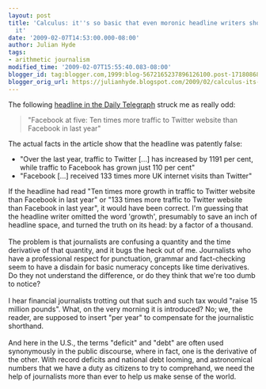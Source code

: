 ```yaml
---
layout: post
title: 'Calculus: it''s so basic that even moronic headline writers should know about
  it'
date: '2009-02-07T14:53:00.000-08:00'
author: Julian Hyde
tags:
- arithmetic journalism
modified_time: '2009-02-07T15:55:40.083-08:00'
blogger_id: tag:blogger.com,1999:blog-5672165237896126100.post-1718086890022712202
blogger_orig_url: https://julianhyde.blogspot.com/2009/02/calculus-its-so-basic-that-even-moronic.html
---
```


The following <a href="http://www.telegraph.co.uk/scienceandtechnology/technology/facebook/4512806/Facebook-at-five-Ten-times-more-traffic-to-Twitter-website-than-Facebook-in-last-year.html">headline in the Daily Telegraph</a> struck me as really odd:<blockquote>"Facebook at five: Ten times more traffic to Twitter website than Facebook in last year"</blockquote>The actual facts in the article show that the headline was patently false:<div><ul><li>"Over the last year, traffic to Twitter [...] has increased by 1191 per cent, while traffic to Facebook has grown just 110 per cent"<br /></li><li>"Facebook [...] received 133 times more UK internet visits than Twitter"</li></ul></div><div>If the headline had read "Ten times more growth in traffic to Twitter website than Facebook in last year" or "133 times more traffic to Twitter website than Facebook in last year", it would have been correct. I'm guessing that the headline writer omitted the word 'growth', presumably to save an inch of headline space, and turned the truth on its head: by a factor of a thousand.</div><div><br /></div><div>The problem is that journalists are confusing a quantity and the time derivative of that quantity, and it bugs the heck out of me. Journalists who have a professional respect for punctuation, grammar and fact-checking seem to have a disdain for basic numeracy concepts like time derivatives. Do they not understand the difference, or do they think that we're too dumb to notice?</div><div><br /></div><div>I hear financial journalists trotting out that such and such tax would "raise 15 million pounds". What, on the very morning it is introduced? No; we, the reader, are supposed to insert "per year" to compensate for the journalistic shorthand.</div><div><br /></div><div>And here in the U.S., the terms "deficit" and "debt" are often used synonymously in the public discourse, where in fact, one is the derivative of the other. With record deficits and national debt looming, and astronomical numbers that we have a duty as citizens to try to comprehand, we need the help of journalists more than ever to help us make sense of the world.</div>